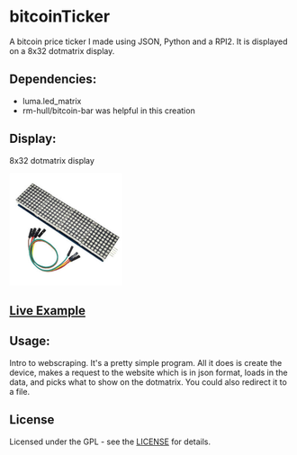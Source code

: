 # bitcoinTicker

A bitcoin price ticker I made using JSON, Python and a RPI2. It is displayed on a 8x32 dotmatrix display.

## Dependencies: 

* luma.led_matrix
* rm-hull/bitcoin-bar was helpful in this creation

## Display: 

8x32 dotmatrix display
<p>
  <a name="top" href="https://github.com/nolimitcarter/bitcoinTicker">
    <img height="200px" width="200px" src="pics/dotmatrix.jpg">
  </a>
</p>

## [Live Example](https://www.reddit.com/r/raspberry_pi/comments/i0cyoz/im_sure_someone_has_done_something_similar_to/)

## Usage:

Intro to webscraping. It's a pretty simple program. All it does is create the device, makes a request to the website which is in json format, loads in the data, and picks what to show on the dotmatrix. You could also redirect it to a file.

## License

Licensed under the GPL - see the [LICENSE](LICENSE.md) for details.
